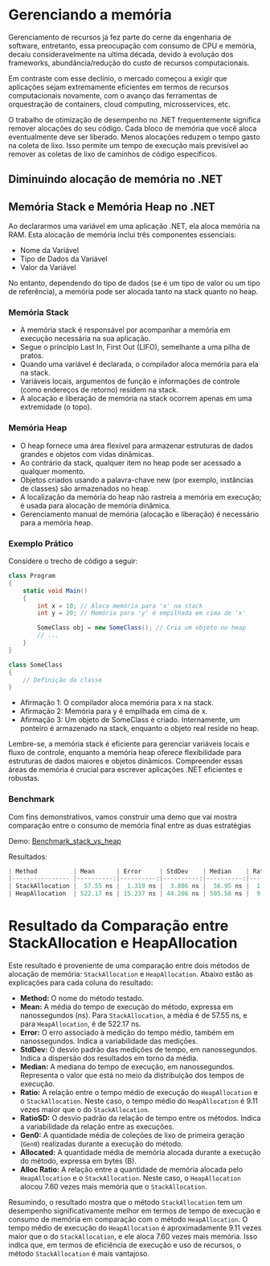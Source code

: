 # Gerenciando a memória

Gerenciamento de recursos já fez parte do cerne da engenharia de software, entretanto, essa preocupação com consumo de CPU e memória, decaiu consideravelmente na ultima década, devido à evolução dos frameworks, abundância/redução do custo de recursos computacionais.

Em contraste com esse declínio, o mercado começou a exigir que aplicações sejam extremamente eficientes em termos de recursos computacionais novamente, com o avanço das ferramentas de orquestração de containers, cloud computing, microsservices, etc.

O trabalho de otimização de desempenho no .NET frequentemente significa remover alocações do seu código. Cada bloco de memória que você aloca eventualmente deve ser liberado. Menos alocações reduzem o tempo gasto na coleta de lixo. Isso permite um tempo de execução mais previsível ao remover as coletas de lixo de caminhos de código específicos.

## Diminuindo alocação de memória no .NET

## Memória Stack e Memória Heap no .NET

Ao declararmos uma variável em uma aplicação .NET, ela aloca memória na RAM. Esta alocação de memória inclui três componentes essenciais:

- Nome da Variável
- Tipo de Dados da Variável
- Valor da Variável

No entanto, dependendo do tipo de dados (se é um tipo de valor ou um tipo de referência), a memória pode ser alocada tanto na stack quanto no heap.

### Memória Stack

- A memória stack é responsável por acompanhar a memória em execução necessária na sua aplicação.
- Segue o princípio Last In, First Out (LIFO), semelhante a uma pilha de pratos.
- Quando uma variável é declarada, o compilador aloca memória para ela na stack.
- Variáveis locais, argumentos de função e informações de controle (como endereços de retorno) residem na stack.
- A alocação e liberação de memória na stack ocorrem apenas em uma extremidade (o topo).

### Memória Heap

- O heap fornece uma área flexível para armazenar estruturas de dados grandes e objetos com vidas dinâmicas.
- Ao contrário da stack, qualquer item no heap pode ser acessado a qualquer momento.
- Objetos criados usando a palavra-chave new (por exemplo, instâncias de classes) são armazenados no heap.
- A localização da memória do heap não rastreia a memória em execução; é usada para alocação de memória dinâmica.
- Gerenciamento manual de memória (alocação e liberação) é necessário para a memória heap.

### Exemplo Prático

Considere o trecho de código a seguir:

```csharp
class Program
{
    static void Main()
    {
        int x = 10; // Aloca memória para 'x' na stack
        int y = 20; // Memória para 'y' é empilhada em cima de 'x'

        SomeClass obj = new SomeClass(); // Cria um objeto no heap
        // ...
    }
}

class SomeClass
{
    // Definição da classe
}
```

- Afirmação 1: O compilador aloca memória para x na stack.
- Afirmação 2: Memória para y é empilhada em cima de x.
- Afirmação 3: Um objeto de SomeClass é criado. Internamente, um ponteiro é armazenado na stack, enquanto o objeto real reside no heap.

Lembre-se, a memória stack é eficiente para gerenciar variáveis locais e fluxo de controle, enquanto a memória heap oferece flexibilidade para estruturas de dados maiores e objetos dinâmicos. Compreender essas áreas de memória é crucial para escrever aplicações .NET eficientes e robustas.

### Benchmark

Com fins demonstrativos, vamos construir uma demo que vai mostra comparação entre o consumo de memória final entre as duas estratégias

Demo: [Benchmark_stack_vs_heap](../demos/demo_benchmar_stack_heap/)

Resultados:

```powershell
| Method          | Mean      | Error     | StdDev    | Median    | Ratio | RatioSD | Gen0   | Allocated | Alloc Ratio |
|---------------- |----------:|----------:|----------:|----------:|------:|--------:|-------:|----------:|------------:|
| StackAllocation |  57.55 ns |  1.319 ns |  3.806 ns |  56.95 ns |  1.00 |    0.00 | 0.1013 |     424 B |        1.00 |
| HeapAllocation  | 522.17 ns | 15.237 ns | 44.206 ns | 505.58 ns |  9.11 |    1.05 | 0.7706 |    3224 B |        7.60 |
```

# Resultado da Comparação entre StackAllocation e HeapAllocation

Este resultado é proveniente de uma comparação entre dois métodos de alocação de memória: `StackAllocation` e `HeapAllocation`. Abaixo estão as explicações para cada coluna do resultado:

- **Method:** O nome do método testado.
- **Mean:** A média do tempo de execução do método, expressa em nanossegundos (ns). Para `StackAllocation`, a média é de 57.55 ns, e para `HeapAllocation`, é de 522.17 ns.
- **Error:** O erro associado à medição do tempo médio, também em nanossegundos. Indica a variabilidade das medições.
- **StdDev:** O desvio padrão das medições de tempo, em nanossegundos. Indica a dispersão dos resultados em torno da média.
- **Median:** A mediana do tempo de execução, em nanossegundos. Representa o valor que está no meio da distribuição dos tempos de execução.
- **Ratio:** A relação entre o tempo médio de execução do `HeapAllocation` e o `StackAllocation`. Neste caso, o tempo médio do `HeapAllocation` é 9.11 vezes maior que o do `StackAllocation`.
- **RatioSD:** O desvio padrão da relação de tempo entre os métodos. Indica a variabilidade da relação entre as execuções.
- **Gen0:** A quantidade média de coleções de lixo de primeira geração (`Gen0`) realizadas durante a execução do método.
- **Allocated:** A quantidade média de memória alocada durante a execução do método, expressa em bytes (B).
- **Alloc Ratio:** A relação entre a quantidade de memória alocada pelo `HeapAllocation` e o `StackAllocation`. Neste caso, o `HeapAllocation` alocou 7.60 vezes mais memória que o `StackAllocation`.

Resumindo, o resultado mostra que o método `StackAllocation` tem um desempenho significativamente melhor em termos de tempo de execução e consumo de memória em comparação com o método `HeapAllocation`. O tempo médio de execução do `HeapAllocation` é aproximadamente 9.11 vezes maior que o do `StackAllocation`, e ele aloca 7.60 vezes mais memória. Isso indica que, em termos de eficiência de execução e uso de recursos, o método `StackAllocation` é mais vantajoso.
